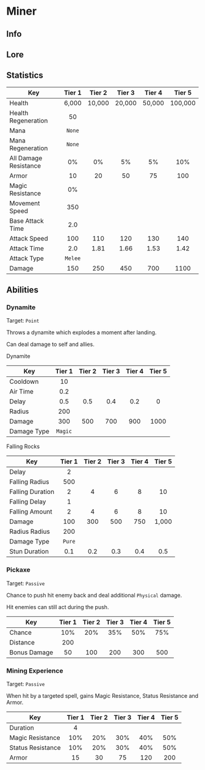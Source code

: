 # Miner

## Info

## Lore

## Statistics

| Key | Tier 1 | Tier 2 | Tier 3 | Tier 4 | Tier 5 |
|-----|:------:|:------:|:------:|:------:|:------:|
| Health | 6,000 | 10,000 | 20,000 | 50,000 | 100,000 |
| Health Regeneration | 50 |
| Mana | `None` |
| Mana Regeneration | `None` |
| All Damage Resistance | 0% | 0% | 5% | 5% | 10% |
| Armor | 10 | 20 | 50 | 75 | 100 |
| Magic Resistance | 0% |
| Movement Speed | 350 |
| Base Attack Time | 2.0 |
| Attack Speed | 100 | 110 | 120 | 130 | 140 |
| Attack Time | 2.0 | 1.81 | 1.66 | 1.53 | 1.42 |
| Attack Type | `Melee` |
| Damage | 150 | 250 | 450 | 700 | 1100 |

## Abilities

### Dynamite

Target: `Point`

Throws a dynamite which explodes a moment after landing.

Can deal damage to self and allies.

Dynamite

| Key | Tier 1 | Tier 2 | Tier 3 | Tier 4 | Tier 5 |
|-----|:------:|:------:|:------:|:------:|:------:|
| Cooldown | 10 |
| Air Time | 0.2 |
| Delay | 0.5 | 0.5 | 0.4 | 0.2 | 0 |
| Radius | 200 |
| Damage | 300 | 500 | 700 | 900 | 1000 |
| Damage Type | `Magic` |

Falling Rocks

| Key | Tier 1 | Tier 2 | Tier 3 | Tier 4 | Tier 5 |
|-----|:------:|:------:|:------:|:------:|:------:|
| Delay | 2 |
| Falling Radius | 500 |
| Falling Duration | 2 | 4 | 6 | 8 | 10 |
| Falling Delay | 1 |
| Falling Amount | 2 | 4 | 6 | 8 | 10 |
| Damage | 100 | 300 | 500 | 750 | 1,000 |
| Radius Radius | 200 |
| Damage Type | `Pure` |
| Stun Duration | 0.1 | 0.2 | 0.3 | 0.4 | 0.5 |

### Pickaxe

Target: `Passive`

Chance to push hit enemy back and deal additional `Physical` damage.

Hit enemies can still act during the push.

| Key | Tier 1 | Tier 2 | Tier 3 | Tier 4 | Tier 5 |
|-----|:------:|:------:|:------:|:------:|:------:|
| Chance | 10% | 20% | 35% | 50% | 75% |
| Distance | 200 |
| Bonus Damage | 50 | 100 | 200 | 300 | 500 |

### Mining Experience

Target: `Passive`

When hit by a targeted spell, gains Magic Resistance, Status Resistance and Armor.

| Key | Tier 1 | Tier 2 | Tier 3 | Tier 4 | Tier 5 |
|-----|:------:|:------:|:------:|:------:|:------:|
| Duration | 4 |
| Magic Resistance | 10% | 20% | 30% | 40% | 50% |
| Status Resistance | 10% | 20% | 30% | 40% | 50% |
| Armor | 15 | 30 | 75 | 120 | 200 |
